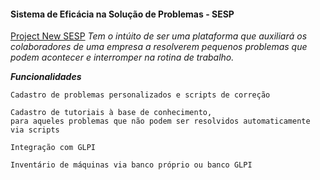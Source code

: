 #### Sistema de Eficácia na Solução de Problemas - SESP

[Project New SESP](https://github.com/duzzsys/SESP/projects/3)
_Tem o intúito de ser uma plataforma que auxiliará os colaboradores de uma empresa a resolverem pequenos problemas que podem acontecer e interromper na rotina de trabalho._

**_Funcionalidades_**

    Cadastro de problemas personalizados e scripts de correção
    
    Cadastro de tutoriais à base de conhecimento, 
    para aqueles problemas que não podem ser resolvidos automaticamente via scripts

    Integração com GLPI

    Inventário de máquinas via banco próprio ou banco GLPI

